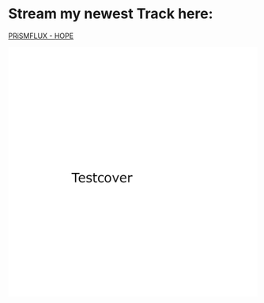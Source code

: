 # Stream my newest Track here:

[PRiSMFLUX - HOPE](https://www.youtube.com/watch?v=WPULBVGeKHQ)

<span class="cover">![cover](img/testcover.png)</span>
